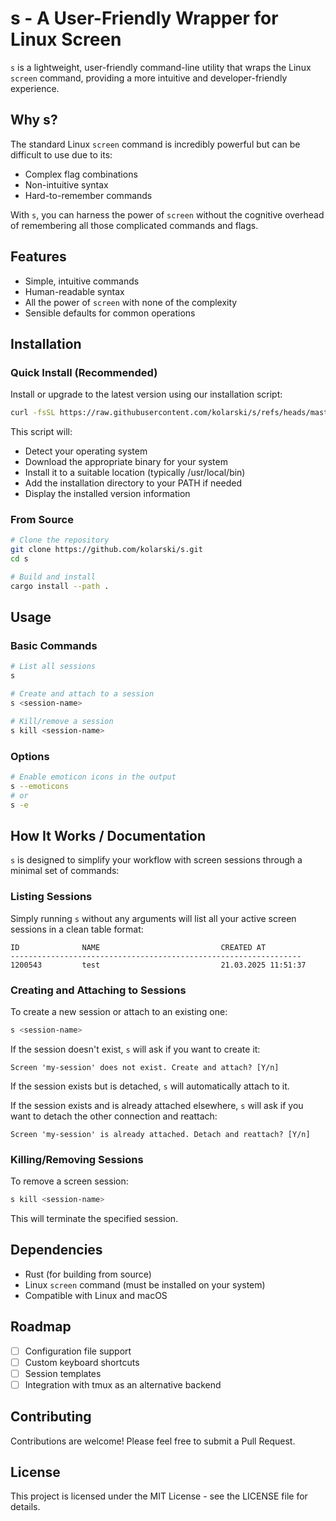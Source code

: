 # s - A User-Friendly Wrapper for Linux Screen

`s` is a lightweight, user-friendly command-line utility that wraps the Linux `screen` command, providing a more intuitive and developer-friendly experience.

## Why s?

The standard Linux `screen` command is incredibly powerful but can be difficult to use due to its:

- Complex flag combinations
- Non-intuitive syntax
- Hard-to-remember commands

With `s`, you can harness the power of `screen` without the cognitive overhead of remembering all those complicated commands and flags.

## Features

- Simple, intuitive commands
- Human-readable syntax
- All the power of `screen` with none of the complexity
- Sensible defaults for common operations

## Installation

### Quick Install (Recommended)

Install or upgrade to the latest version using our installation script:

```bash
curl -fsSL https://raw.githubusercontent.com/kolarski/s/refs/heads/master/install.sh | bash
```

This script will:

- Detect your operating system
- Download the appropriate binary for your system
- Install it to a suitable location (typically /usr/local/bin)
- Add the installation directory to your PATH if needed
- Display the installed version information

### From Source

```bash
# Clone the repository
git clone https://github.com/kolarski/s.git
cd s

# Build and install
cargo install --path .
```

## Usage

### Basic Commands

```bash
# List all sessions
s

# Create and attach to a session
s <session-name>

# Kill/remove a session
s kill <session-name>
```

### Options

```bash
# Enable emoticon icons in the output
s --emoticons
# or
s -e
```

## How It Works / Documentation

`s` is designed to simplify your workflow with screen sessions through a minimal set of commands:

### Listing Sessions

Simply running `s` without any arguments will list all your active screen sessions in a clean table format:

```
ID              NAME                           CREATED AT
-----------------------------------------------------------------
1200543         test                           21.03.2025 11:51:37
```

### Creating and Attaching to Sessions

To create a new session or attach to an existing one:

```bash
s <session-name>
```

If the session doesn't exist, `s` will ask if you want to create it:

```
Screen 'my-session' does not exist. Create and attach? [Y/n]
```

If the session exists but is detached, `s` will automatically attach to it.

If the session exists and is already attached elsewhere, `s` will ask if you want to detach the other connection and reattach:

```
Screen 'my-session' is already attached. Detach and reattach? [Y/n]
```

### Killing/Removing Sessions

To remove a screen session:

```bash
s kill <session-name>
```

This will terminate the specified session.

## Dependencies

- Rust (for building from source)
- Linux `screen` command (must be installed on your system)
- Compatible with Linux and macOS

## Roadmap

- [ ] Configuration file support
- [ ] Custom keyboard shortcuts
- [ ] Session templates
- [ ] Integration with tmux as an alternative backend

## Contributing

Contributions are welcome! Please feel free to submit a Pull Request.

## License

This project is licensed under the MIT License - see the LICENSE file for details.
